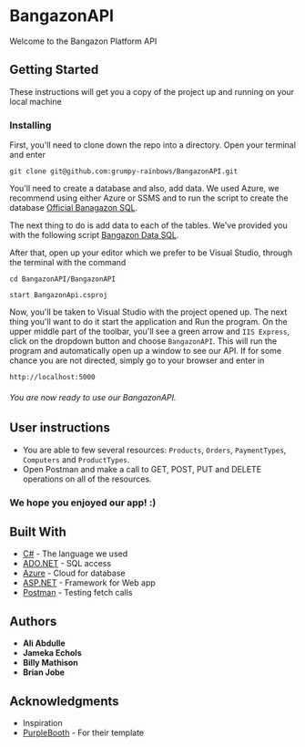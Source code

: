 # BangazonAPI

Welcome to the Bangazon Platform API

## Getting Started

These instructions will get you a copy of the project up and running on your local machine

### Installing

First, you'll need to clone down the repo into a directory. Open your terminal and enter

```
git clone git@github.com:grumpy-rainbows/BangazonAPI.git
```

You'll need to create a database and also, add data. We used Azure, we recommend using either Azure or SSMS and to run the script to create the database [Official Banagazon SQL](./bangazon.sql).

The next thing to do is add data to each of the tables. We've provided you with the following script [Bangazon Data SQL](./data.sql).


After that, open up your editor which we prefer to be Visual Studio, through the terminal with the command

```
cd BangazonAPI/BangazonAPI
```

```
start BangazonApi.csproj
```

Now, you'll be taken to Visual Studio with the project opened up. The next thing you'll want to do it start the application and Run the program. On the upper middle part of the toolbar, you'll see a green arrow and `IIS Express`, click on the dropdown button and choose `BangazonAPI`. This will run the program and automatically open up a window to see our API. If for some chance you are not directed, simply go to your browser and enter in 

```
http://localhost:5000
```

###### You are now ready to use our BangazonAPI. 


## User instructions
* You are able to few several resources: `Products`, `Orders`, `PaymentTypes`, `Computers` and `ProductTypes`.
* Open Postman and make a call to GET, POST, PUT and DELETE operations on all of the resources. 

### We hope you enjoyed our app! :)


## Built With

* [C#](https://docs.microsoft.com/en-us/dotnet/csharp/) - The language we used
* [ADO.NET](https://docs.microsoft.com/en-us/dotnet/framework/data/adonet/ado-net-overview) - SQL access
* [Azure](https://gruntjs.com/) - Cloud for database
* [ASP.NET](https://dotnet.microsoft.com/apps/aspnet) - Framework for Web app 
* [Postman](https://www.getpostman.com/) - Testing fetch calls



## Authors

* **Ali Abdulle** 
* **Jameka Echols** 
* **Billy Mathison** 
* **Brian Jobe** 



## Acknowledgments

* Inspiration
* [PurpleBooth](https://gist.githubusercontent.com/PurpleBooth/109311bb0361f32d87a2/raw/8254b53ab8dcb18afc64287aaddd9e5b6059f880/README-Template.md) - For their template

